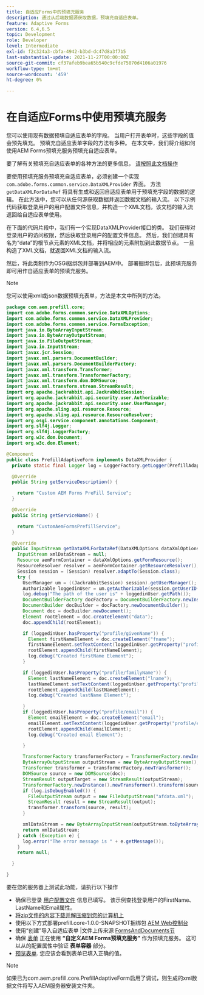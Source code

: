 ```yaml
---
title: 自适应Forms中的预填充服务
description: 通过从后端数据源获取数据，预填充自适应表单。
feature: Adaptive Forms
version: 6.4,6.5
topic: Development
role: Developer
level: Intermediate
exl-id: f2c324a3-cbfa-4942-b3bd-dc47d8a3f7b5
last-substantial-update: 2021-11-27T00:00:00Z
source-git-commit: cf37afeb9bea65b540c9cfde75070d4106a01976
workflow-type: tm+mt
source-wordcount: '459'
ht-degree: 0%

---
```


# 在自适应Forms中使用预填充服务

您可以使用现有数据预填自适应表单的字段。 当用户打开表单时，这些字段的值会预先填充。 预填充自适应表单字段的方法有多种。 在本文中，我们将介绍如何使用AEM Forms预填充服务预填充自适应表单。

要了解有关预填充自适应表单的各种方法的更多信息， [请按照此文档操作](https://helpx.adobe.com/experience-manager/6-4/forms/using/prepopulate-adaptive-form-fields.html#AEMFormsprefillservice)

要使用预填充服务预填充自适应表单，必须创建一个实现 `com.adobe.forms.common.service.DataXMLProvider` 界面。 方法 `getDataXMLForDataRef` 将具有生成和返回自适应表单用于预填充字段的数据的逻辑。 在此方法中，您可以从任何源获取数据并返回数据文档的输入流。 以下示例代码获取登录用户的用户配置文件信息，并构造一个XML文档，该文档的输入流返回给自适应表单使用。

在下面的代码片段中，我们有一个实现DataXMLProvider接口的类。 我们获得对登录用户的访问权限，然后获取登录用户的配置文件信息。 然后，我们创建具有名为“data”的根节点元素的XML文档，并将相应的元素附加到此数据节点。 一旦构造了XML文档，就返回XML文档的输入流。

然后，将此类制作为OSGi捆绑包并部署到AEM中。 部署捆绑包后，此预填充服务即可用作自适应表单的预填充服务。

>[!NOTE]
>
>您可以使用xml或json数据预填充表单，方法是本文中所列的方法。

```java
package com.aem.prefill.core;
import com.adobe.forms.common.service.DataXMLOptions;
import com.adobe.forms.common.service.DataXMLProvider;
import com.adobe.forms.common.service.FormsException;
import java.io.ByteArrayInputStream;
import java.io.ByteArrayOutputStream;
import java.io.FileOutputStream;
import java.io.InputStream;
import javax.jcr.Session;
import javax.xml.parsers.DocumentBuilder;
import javax.xml.parsers.DocumentBuilderFactory;
import javax.xml.transform.Transformer;
import javax.xml.transform.TransformerFactory;
import javax.xml.transform.dom.DOMSource;
import javax.xml.transform.stream.StreamResult;
import org.apache.jackrabbit.api.JackrabbitSession;
import org.apache.jackrabbit.api.security.user.Authorizable;
import org.apache.jackrabbit.api.security.user.UserManager;
import org.apache.sling.api.resource.Resource;
import org.apache.sling.api.resource.ResourceResolver;
import org.osgi.service.component.annotations.Component;
import org.slf4j.Logger;
import org.slf4j.LoggerFactory;
import org.w3c.dom.Document;
import org.w3c.dom.Element;

@Component
public class PrefillAdaptiveForm implements DataXMLProvider {
  private static final Logger log = LoggerFactory.getLogger(PrefillAdaptiveForm.class);

  @Override
  public String getServiceDescription() {

    return "Custom AEM Forms PreFill Service";
  }

  @Override
  public String getServiceName() {

    return "CustomAemFormsPrefillService";
  }

  @Override
  public InputStream getDataXMLForDataRef(DataXMLOptions dataXmlOptions) throws FormsException {
    InputStream xmlDataStream = null;
    Resource aemFormContainer = dataXmlOptions.getFormResource();
    ResourceResolver resolver = aemFormContainer.getResourceResolver();
    Session session = (Session) resolver.adaptTo(Session.class);
    try {
      UserManager um = ((JackrabbitSession) session).getUserManager();
      Authorizable loggedinUser = um.getAuthorizable(session.getUserID());
      log.debug("The path of the user is" + loggedinUser.getPath());
      DocumentBuilderFactory docFactory = DocumentBuilderFactory.newInstance();
      DocumentBuilder docBuilder = docFactory.newDocumentBuilder();
      Document doc = docBuilder.newDocument();
      Element rootElement = doc.createElement("data");
      doc.appendChild(rootElement);

      if (loggedinUser.hasProperty("profile/givenName")) {
        Element firstNameElement = doc.createElement("fname");
        firstNameElement.setTextContent(loggedinUser.getProperty("profile/givenName")[0].getString());
        rootElement.appendChild(firstNameElement);
        log.debug("Created firstName Element");
      }

      if (loggedinUser.hasProperty("profile/familyName")) {
        Element lastNameElement = doc.createElement("lname");
        lastNameElement.setTextContent(loggedinUser.getProperty("profile/familyName")[0].getString());
        rootElement.appendChild(lastNameElement);
        log.debug("Created lastName Element");

      }
      if (loggedinUser.hasProperty("profile/email")) {
        Element emailElement = doc.createElement("email");
        emailElement.setTextContent(loggedinUser.getProperty("profile/email")[0].getString());
        rootElement.appendChild(emailElement);
        log.debug("Created email Element");

      }

      TransformerFactory transformerFactory = TransformerFactory.newInstance();
      ByteArrayOutputStream outputStream = new ByteArrayOutputStream();
      Transformer transformer = transformerFactory.newTransformer();
      DOMSource source = new DOMSource(doc);
      StreamResult outputTarget = new StreamResult(outputStream);
      TransformerFactory.newInstance().newTransformer().transform(source, outputTarget);
      if (log.isDebugEnabled()) {
        FileOutputStream output = new FileOutputStream("afdata.xml");
        StreamResult result = new StreamResult(output);
        transformer.transform(source, result);
      }

      xmlDataStream = new ByteArrayInputStream(outputStream.toByteArray());
      return xmlDataStream;
    } catch (Exception e) {
      log.error("The error message is " + e.getMessage());
    }
    return null;

  }

}
```

要在您的服务器上测试此功能，请执行以下操作

* 确保已登录 [用户配置文件](http://localhost:4502/security/users.html) 信息已填写。 该示例查找登录用户的FirstName、LastName和Email属性。
* [将zip文件的内容下载并解压缩到您的计算机上](assets/prefillservice.zip)
* 使用以下方式部署prefill.core-1.0.0-SNAPSHOT捆绑包 [AEM Web控制台](http://localhost:4502/system/console/bundles)
* 使用“创建”导入自适应表单 |文件上传来源 [FormsAndDocuments节](http://localhost:4502/aem/forms.html/content/dam/formsanddocuments)
* 确保 [表单](http://localhost:4502/editor.html/content/forms/af/prefill.html) 正在使用 **“自定义AEM Forms预填充服务”** 作为预填充服务。 这可以从的配置属性中验证 **表单容器** 部分。
* [预览表单](http://localhost:4502/content/dam/formsanddocuments/prefill/jcr:content?wcmmode=disabled). 您应该会看到表单已填入正确的值。

>[!NOTE]
>
>如果已为com.aem.prefill.core.PrefillAdaptiveForm启用了调试，则生成的xml数据文件将写入AEM服务器安装文件夹。

